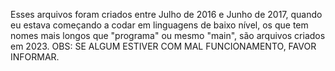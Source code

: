 Esses arquivos foram criados entre Julho de 2016 e Junho de 2017, quando eu estava começando a codar em linguagens de baixo nível, os que tem nomes mais longos que "programa" ou mesmo "main", são arquivos criados em 2023.
OBS: SE ALGUM ESTIVER COM MAL FUNCIONAMENTO, FAVOR INFORMAR.
